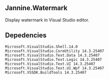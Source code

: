 ## Jannine.Watermark

Display watermark in Visual Studio editor.

## Depedencies

```
Microsoft.VisualStudio.Shell.14.0
Microsoft.VisualStudio.CoreUtility 14.3.25407
Microsoft.VisualStudio.Text.Data 14.3.25407
Microsoft.VisualStudio.Text.Logic 14.3.25407
Microsoft.VisualStudio.Text.UI 14.3.25407
Microsoft.VisualStudio.Text.UI.Wpf 14.3.25407
Microsoft.VSSDK.BuildTools 14.3.25407
```